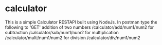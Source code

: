 # calculator
This is a simple Calculator RESTAPI built using NodeJs.
In postman type the following to 'GET' addition of two numbers /calculator/add/num1/num2
for subtraction /calculator/sub/num1/num2
for multiplication /calculator/multi/num1/num2
for division /calculator/div/num1/num2

